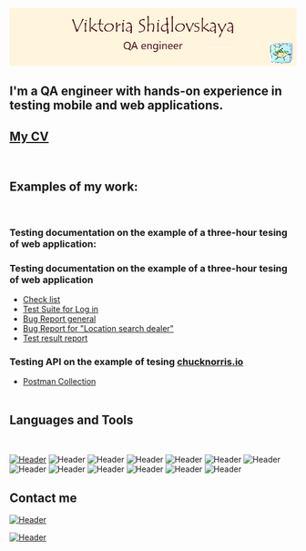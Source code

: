 [![Header](https://github.com/viktoriashidlovskaya/viktoriashidlovskaya/blob/main/assets/%D0%B2%D0%B8%D0%B7%D0%B8%D1%82%D0%BA%D0%B0.jpg)](https://www.linkedin.com/in/viktoria-shidlovskaya/)

## I'm a QA engineer with hands-on experience in testing mobile and web applications.

## [My CV](https://drive.google.com/file/d/1w4MMcC3O2XwBvlupAZQHjRpz20McigWQ/view?usp=share_link)

<br/>

## Examples of my work:

<br/>

### Testing documentation on the example of a three-hour tesing of web application:

### Testing documentation on the example of a three-hour tesing of web application

- [Check list](https://drive.google.com/file/d/1emaoZmhb6KsWlRLQVpRRIKxDI4tUXGMb/view?usp=share_link)
- [Test Suite for Log in](https://drive.google.com/file/d/1X-dDsNaaG7c-weFhAQ1lFv8dlibFamz4/view?usp=share_link)
- [Bug Report general](https://drive.google.com/file/d/1Zb1nKwshs8IbWcjkkOlcXK12Msda87Y1/view?usp=share_link)
- [Bug Report for "Location search dealer"](https://drive.google.com/file/d/1QgtgyUeEJLoS5Mf4CgsNRf9fNOnwQ1B4/view?usp=share_link)
- [Test result report](https://drive.google.com/file/d/1QpfINNTKrq1aQIosafHSLr3gCJBhSC5x/view?usp=share_link)

### Testing API on the example of tesing [chucknorris.io](https://api.chucknorris.io/)

- [Postman Collection](https://github.com/viktoriashidlovskaya/postman_collection)
  <br/>
  <br/>

## Languages and Tools

<br/>

[![Header](https://img.shields.io/badge/English_B1/B2-86a989?style=for-the-badge&logo=&logoColor=136be1)](https://drive.google.com/file/d/1m794rbws-4CqFpi0pENrblUHQB2pS7PL/view?usp=share_link)
![Header](https://img.shields.io/badge/Jira-86a989?style=for-the-badge&logo=jira&logoColor=136be1)
![Header](https://img.shields.io/badge/TestRail-86a989?style=for-the-badge&logo=&logoColor=71b556)
![Header](https://img.shields.io/badge/Postman-86a989?style=for-the-badge&logo=postman&logoColor=f76935)
![Header](https://img.shields.io/badge/Swagger-86a989?style=for-the-badge&logo=swagger&logoColor=7ede2b)
![Header](https://img.shields.io/badge/SOAP_UI-86a989?style=for-the-badge&logo=&logoColor=7ede2b)
![Header](https://img.shields.io/badge/Github-86a989?style=for-the-badge&logo=github&logoColor=8cc4d7)
![Header](https://img.shields.io/badge/MySQL-86a989?style=for-the-badge&logo=mysql&logoColor=00618a)
![Header](https://img.shields.io/badge/DevTools-86a989?style=for-the-badge&logo=googlechrome&logoColor=2674f2)
![Header](https://img.shields.io/badge/AndroidStudio-86a989?style=for-the-badge&logo=androidstudio&logoColor=3ad07d)
![Header](https://img.shields.io/badge/JMeter-86a989?style=for-the-badge&logo=JMeter&logoColor=3ad07d)
![Header](https://img.shields.io/badge/Katalon_Recorder-86a989?style=for-the-badge&logo=katalonrecorder&logoColor=3ad07d)
![Header](https://img.shields.io/badge/Selenium_IDE-86a989?style=for-the-badge&logo=JMeter&logoColor=3ad07d)

## Contact me

[![Header](https://img.shields.io/badge/Telegram-83cb95?style=for-the-badge&logo=telegram&logoColor=31a5db)](https://t.me/shidlovskaya_viktoria)

[![Header](https://img.shields.io/badge/Linkedin-83cb95?style=for-the-badge&logo=linkedin&logoColor=0073b1)](https://www.linkedin.com/in/viktoria-shidlovskaya/)
